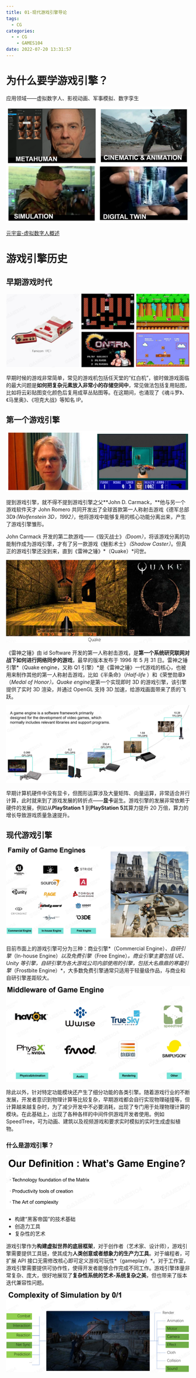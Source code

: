 ```yaml
---
title: 01-现代游戏引擎导论
tags:
  - CG
categories:
  - - CG
    - GAMES104
date: 2022-07-20 13:31:57
---
```


# 为什么要学游戏引擎？

应用领域——虚拟数字人、影视动画、军事模拟、数字孪生

![Untitled](01-现代游戏引擎导论/Untitled.png)

[元宇宙-虚拟数字人概述](https://zhuanlan.zhihu.com/p/468194499)

# 游戏引擎历史

## 早期游戏时代

![Untitled](01-现代游戏引擎导论/Untitled%201.png)

早期时候的游戏非常简单，常见的游戏机包括任天堂的“红白机”，彼时做游戏面临的最大问题是**如何把复杂元素放入非常小的存储空间中**，常见做法包括复用贴图，比如将云彩贴图变化颜色后复用成草丛贴图等。在这期间，也涌现了《魂斗罗》、《马里奥》、《坦克大战》等知名 IP。

## **第一个游戏引擎**

![](01-现代游戏引擎导论/20220722143642.png)  

提到游戏引擎，就不得不提到游戏引擎之父**John D. Carmack，**他与另一个游戏软件天才 John Romero 共同开发出了全球首款第一人称射击游戏《德军总部 3D》_（Wolfenstein 3D，1992）_，他将游戏中能够复用的核心功能分离出来，产生了游戏引擎雏形。

John Carmack 开发的第二款游戏——《毁灭战士》_（Doom）_，将该游戏分离的功能制作成为游戏引擎，才有了另一款游戏《魅影术士》_（Shadow Caster）_。但真正的游戏引擎还没到来，直到《雷神之锤》*（Quake）*问世。

![Untitled](01-现代游戏引擎导论/Untitled%204.png)

《雷神之锤》由 id Software 开发的第一人称射击游戏，是**第一个系统研究联网对战下如何进行网络同步的游戏**，最早的版本发布于 1996 年 5 月 31 日。雷神之锤引擎*（Quake engine，又称 Q1 引擎）*是《雷神之锤》一代游戏的核心，也被用来制作其他的第一人称射击游戏，比如《半条命》（_Half-life_
）和《荣誉勋章》（*Medal of Honor）。Quake engine*是第一个实现即时 3D 的游戏引擎，该引擎提供了实时 3D 渲染，并通过 OpenGL 支持 3D 加速，给游戏画面带来了质的飞跃。

![Untitled](01-现代游戏引擎导论/Untitled%205.png)

早期计算机硬件中没有显卡，但图形运算涉及大量矩阵、向量运算，非常适合并行计算，此时就来到了游戏发展的转折点——**显卡**诞生。游戏引擎的发展非常依赖于硬件的发展，例如从**PlayStation 1**
到**PlayStation 5**其算力提升 20 万倍，算力的增长导致游戏质量急速提升。

## 现代游戏引擎

![Untitled](01-现代游戏引擎导论/Untitled%206.png)

目前市面上的游戏引擎可分为三种：商业引擎*（Commercial Engine）*、自研引擎*（In-house Engine）*以及免费引擎*（Free Engine）*。商业引擎主要包括 UE、Unity 等引擎，自研引擎为各大游戏公司内部使用的引擎，包括大名鼎鼎的寒霜引擎*（Frostbite Engine）*，大多数免费引擎通常只适用于轻量级作品，与商业和自研引擎差距较大。

![Untitled](01-现代游戏引擎导论/Untitled%207.png)

除此以外，针对特定功能模块还产生了细分功能的各类引擎。随着游戏行业的不断发展，开发者意识到物理计算等比较复杂，早期游戏都会自行实现物理碰撞等，但计算越来越复杂时，为了减少开发中不必要消耗，出现了专门用于处理物理计算的模块。在此基础上，出现了各种各样的中间件供游戏开发者使用。例如 SpeedTree，可为动画、建筑以及视频游戏和要求实时模拟的实时生成虚拟植物。

### 什么是游戏引擎？

![Untitled](01-现代游戏引擎导论/Untitled%208.png)

- 构建“黑客帝国”的技术基础
- 创造力工具
- 复杂性的艺术

游戏引擎作为**构建虚拟世界的底层框架**，对于创作者（艺术家、设计师），游戏引擎需要提供工具链，使其成为**人类创意或者想象力的生产力工具**。对于编程者，可扩展 API 接口无需修改核心即可定义游戏可玩性*（gameplay）*。对于工作室，游戏引擎需要提供可协作性，使得开发者能够合作完成不同工作。游戏引擎体量非常复杂、庞大，很好地展现了**复杂性系统的艺术-系统复杂之美**，但也带来了版本迭代兼容性问题。

![Untitled](01-现代游戏引擎导论/Untitled%209.png)
